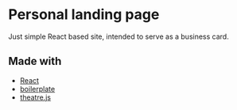 # Personal landing page

Just simple React based site, intended to serve as a business card.

## Made with

- [React](https://github.com/facebook/react)
- [boilerplate](https://github.com/joaopaulomoraes/reactjs-vite-tailwindcss-boilerplate)
- [theatre.js](https://github.com/theatre-js/theatre)
